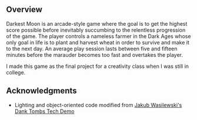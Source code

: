 ## Overview
Darkest Moon is an arcade-style game where the goal is to get the highest score possible before inevitably succumbing to the relentless progression of the game. The player controls a nameless farmer in the Dark Ages whose only goal in life is to plant and harvest wheat in order to survive and make it to the next day. An average play session lasts between five and fifteen minutes before the marauder becomes too fast and overtakes the player.

I made this game as the final project for a creativity class when I was still in college.

## Acknowledgments
- Lighting and object-oriented code modified from [Jakub Wasilewski's](https://www.patreon.com/krajzeg) [Dank Tombs Tech Demo](https://www.lexaloffle.com/bbs/?tid=28785)
